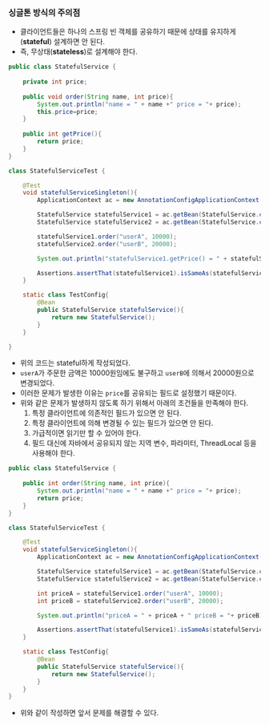 ### 싱글톤 방식의 주의점

- 클라이언트들은 하나의 스프링 빈 객체를 공유하기 때문에 상태를 유지하게(**stateful**) 설계하면 안 된다.
- 즉, 무상태(**stateless**)로 설계해야 한다.

```java
public class StatefulService {
    
    private int price;
    
    public void order(String name, int price){
        System.out.println("name = " + name +" price = "+ price);
        this.price=price;
    }
    
    public int getPrice(){
        return price;
    }
}
```

```java
class StatefulServiceTest {

    @Test
    void statefulServiceSingleton(){
        ApplicationContext ac = new AnnotationConfigApplicationContext(TestConfig.class);

        StatefulService statefulService1 = ac.getBean(StatefulService.class);
        StatefulService statefulService2 = ac.getBean(StatefulService.class);

        statefulService1.order("userA", 10000);
        statefulService2.order("userB", 20000);

        System.out.println("statefulService1.getPrice() = " + statefulService1.getPrice());

        Assertions.assertThat(statefulService1).isSameAs(statefulService2);
    }

    static class TestConfig{
        @Bean
        public StatefulService statefulService(){
            return new StatefulService();
        }
    }

}
```
- 위의 코드는 stateful하게 작성되었다.
- `userA`가 주문한 금액은 10000원임에도 불구하고 `userB`에 의해서 20000원으로 변경되었다.
- 이러한 문제가 발생한 이유는 `price`를 공유되는 필드로 설정했기 때문이다.
- 위와 같은 문제가 발생하지 않도록 하기 위해서 아래의 조건들을 만족해야 한다.
  1. 특정 클라이언트에 의존적인 필드가 있으면 안 된다.
  2. 특정 클라이언트에 의해 변경될 수 있는 필드가 있으면 안 된다.
  3. 가급적이면 읽기만 할 수 있어야 한다.
  4. 필드 대신에 자바에서 공유되지 않는 지역 변수, 파라미터, ThreadLocal 등을 사용해야 한다.

```java
public class StatefulService {
    
    public int order(String name, int price){
        System.out.println("name = " + name +" price = "+ price);
        return price;
    }
}
```

```java
class StatefulServiceTest {

    @Test
    void statefulServiceSingleton(){
        ApplicationContext ac = new AnnotationConfigApplicationContext(TestConfig.class);

        StatefulService statefulService1 = ac.getBean(StatefulService.class);
        StatefulService statefulService2 = ac.getBean(StatefulService.class);

        int priceA = statefulService1.order("userA", 10000);
        int priceB = statefulService2.order("userB", 20000);

        System.out.println("priceA = " + priceA + " priceB = "+ priceB);

        Assertions.assertThat(statefulService1).isSameAs(statefulService2);
    }

    static class TestConfig{
        @Bean
        public StatefulService statefulService(){
            return new StatefulService();
        }
    }
}
```
- 위와 같이 작성하면 앞서 문제를 해결할 수 있다.